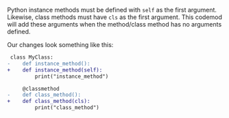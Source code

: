 Python instance methods must be defined with `self` as the first argument. Likewise, class methods must have `cls` as the first argument. This codemod will add these arguments when the method/class method has no arguments defined.

Our changes look something like this:

```diff
 class MyClass:
-    def instance_method():
+    def instance_method(self):
         print("instance_method")

     @classmethod
-    def class_method():
+    def class_method(cls):
         print("class_method")
```
